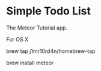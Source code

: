 # Simple Todo List

The Meteor Tutorial app.

For OS X 

brew tap j1mr10rd4n/homebrew-tap

brew install meteor

